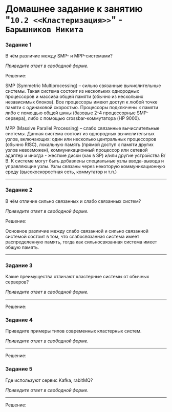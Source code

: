# Домашнее задание к занятию "`10.2 <<Кластеризация>>`" - `Барышников Никита`


### Задание 1

В чём различие между SMP- и MPP-системами?

*Приведите ответ в свободной форме.*

Решение:

SMP (Symmetric Multiprocessing) – сильно связанные вычислительные системы.
Такая система состоит из нескольких однородных процессоров и массива общей памяти (обычно из нескольких независимых блоков). Все процессоры имеют доступ к любой точке памяти с одинаковой скоростью. Процессоры подключены к памяти либо с помощью общей шины (базовые 2-4 процессорные SMP-сервера), либо с помощью crossbar-коммутатора (HP 9000).

MPP (Massive Parallel Processing) – слабо связанные вычислительные системы.
Данная система состоит из однородных вычислительных узлов, включающих: один или несколько центральных процессоров (обычно RISC), локальную память (прямой доступ к памяти других узлов невозможен), коммуникационный процессор или сетевой адаптер и иногда - жесткие диски (как в SP) и/или другие устройства В/В.
К системе могут быть добавлены специальные узлы ввода-вывода и управляющие узлы. Узлы связаны через некоторую коммуникационную среду (высокоскоростная сеть, коммутатор и т.п.)

---

### Задание 2

В чём отличие сильно связанных и слабо связанных систем?

*Приведите ответ в свободной форме.*

Решение:

Основное различие между слабо связанной и сильно связанной системой состоит в том, что слабосвязанная система имеет распределенную память, тогда как сильносвязанная система имеет общую память.

---

### Задание 3

Какие преимущества отличают кластерные системы от обычных серверов?

*Приведите ответ в свободной форме.*

---

Решение:



### Задание 4 

Приведите примеры типов современных кластерных систем.

*Приведите ответ в свободной форме.*

---

Решение:

### Задание 5

Где используют сервис Kafka, rabitMQ?

*Приведите ответ в свободной форме.*

---

Решение: